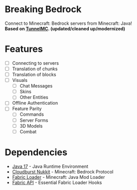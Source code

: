# Breaking Bedrock
Connect to Minecraft: Bedrock servers from Minecraft: Java!\
**Based on [TunnelMC](https://github.com/THEREALWWEFAN231/TunnelMC). (updated/cleaned up/modernized)**

# Features
- [ ] Connecting to servers
- [ ] Translation of chunks
- [ ] Translation of blocks
- [ ] Visuals
  - [ ] Chat Messages
  - [ ] Skins
  - [ ] Other Entities
- [ ] Offline Authentication
- [ ] Feature Parity
  - [ ] Commands
  - [ ] Server Forms
  - [ ] 3D Models
  - [ ] Combat

# Dependencies
- [Java 17](https://adoptium.net/?variant=openjdk17&jvmVariant=hotspot) - Java Runtime Environment
- [Cloudburst Nukkit](https://github.com/CloudburstMC/Nukkit) - Minecraft: Bedrock Protocol
- [Fabric Loader](https://fabricmc.net/use/) - Minecraft: Java Mod Loader
- [Fabric API](https://www.curseforge.com/minecraft/mc-mods/fabric-api) - Essential Fabric Loader Hooks